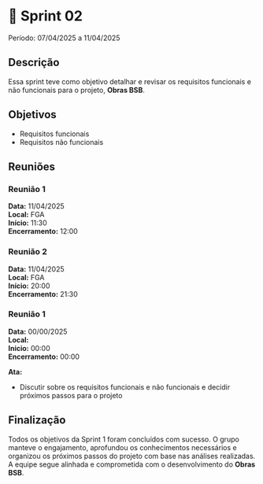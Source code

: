 # **🏁** Sprint 02

Período: 07/04/2025 a 11/04/2025

## Descrição

Essa sprint teve como objetivo detalhar e revisar os requisitos funcionais e não funcionais para o projeto, **Obras BSB**.

## Objetivos

- Requisitos funcionais
- Requisitos não funcionais

## Reuniões

### Reunião 1  
**Data:** 11/04/2025  
**Local:** FGA  
**Início:** 11:30  
**Encerramento:** 12:00 

### Reunião 2  
**Data:** 11/04/2025  
**Local:** FGA  
**Início:** 20:00  
**Encerramento:** 21:30 


### Reunião 1

**Data:** 00/00/2025  
**Local:**  
**Inicio:** 00:00  
**Encerramento:** 00:00

**Ata:**

- Discutir sobre os requisitos funcionais e não funcionais e decidir próximos passos para o projeto

## Finalização

Todos os objetivos da Sprint 1 foram concluídos com sucesso. O grupo manteve o engajamento, aprofundou os conhecimentos necessários e organizou os próximos passos do projeto com base nas análises realizadas. A equipe segue alinhada e comprometida com o desenvolvimento do **Obras BSB**.
